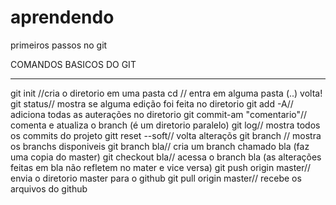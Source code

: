 # aprendendo
primeiros passos no git

COMANDOS BASICOS DO GIT
_________________________________
git init //cria o diretorio em uma  pasta
cd <nomedapasta> // entra em alguma pasta (..) volta!
git status// mostra se alguma edição foi feita no diretorio
git add -A// adiciona todas as auterações no diretorio
git commit-am "comentario"// comenta e atualiza o branch (é um diretorio paralelo)
git log// mostra todos os commits do projeto
gitt reset --soft// volta alteraçõs
git branch // mostra os branchs disponiveis
git branch bla// cria um branch chamado bla (faz uma copia do master)
git checkout bla// acessa o branch bla (as alterações feitas em bla  não refletem no mater e vice versa)
git push origin master// envia o diretorio master para o github
git pull origin master// recebe os arquivos do github
